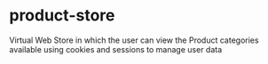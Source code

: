 # product-store
Virtual Web Store in which the user can view the Product categories available using cookies and sessions to manage user data
